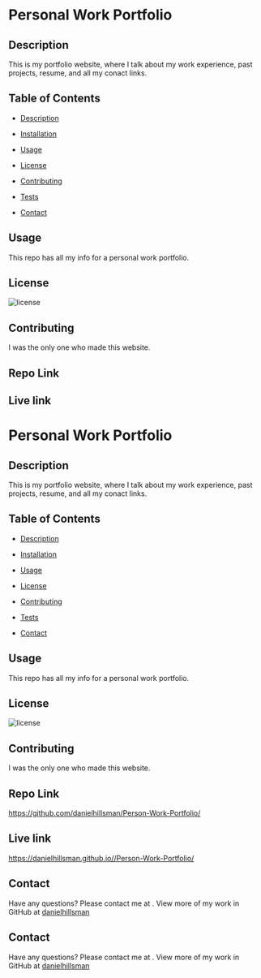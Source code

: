 # Personal Work Portfolio

## Description
This is my portfolio website, where I talk about my work experience, past projects, resume, and all my conact links.


## Table of Contents
* [Description](#description)
- [Installation](#installation)
* [Usage](#usage)
- [License](#license)
* [Contributing](#contributing)
- [Tests](#tests)
* [Contact](#contact)

## Usage

This repo has all my info for a personal work portfolio.

## License
![license](https://img.shields.io/static/v1?label=license&message=Unlicense&color=success)

## Contributing

I was the only one who made this website.

## Repo Link


## Live link
# Personal Work Portfolio

## Description
This is my portfolio website, where I talk about my work experience, past projects, resume, and all my conact links.


## Table of Contents
* [Description](#description)
- [Installation](#installation)
* [Usage](#usage)
- [License](#license)
* [Contributing](#contributing)
- [Tests](#tests)
* [Contact](#contact)

## Usage

This repo has all my info for a personal work portfolio.

## License
![license](https://img.shields.io/static/v1?label=license&message=Unlicense&color=success)

## Contributing

I was the only one who made this website.

## Repo Link
https://github.com/danielhillsman/Person-Work-Portfolio/

## Live link
https://danielhillsman.github.io//Person-Work-Portfolio/

## Contact
Have any questions? Please contact me at [](daniel.loves.junk@gmail.com). View more of my work in GitHub at [danielhillsman](https://github.com/danielhillsman)


## Contact
Have any questions? Please contact me at [](daniel.loves.junk@gmail.com). View more of my work in GitHub at [danielhillsman](https://github.com/danielhillsman)

